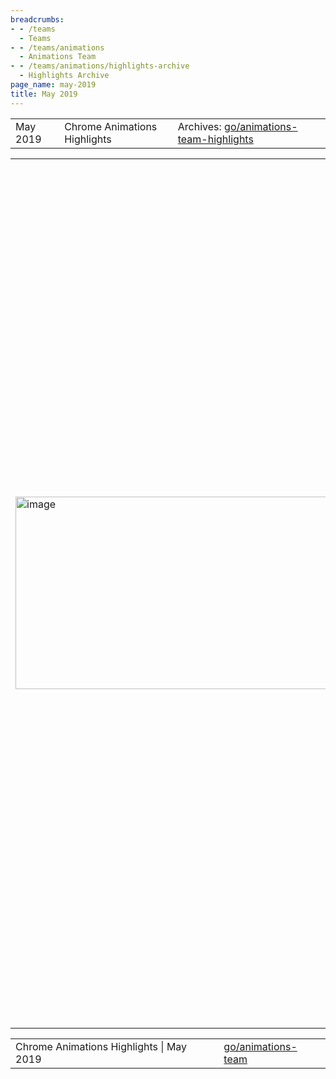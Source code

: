 ```yaml
---
breadcrumbs:
- - /teams
  - Teams
- - /teams/animations
  - Animations Team
- - /teams/animations/highlights-archive
  - Highlights Archive
page_name: may-2019
title: May 2019
---
```


<table>
<tr>

<td>May 2019</td>

<td>Chrome Animations Highlights</td>

<td>Archives: <a href="http://go/animations-team-highlights">go/animations-team-highlights</a></td>

</tr>
</table>

<table>
<tr>
<td><img alt="image" src="https://lh5.googleusercontent.com/y55oEKmeWfBAk_jdj6Q_izzXpBOZT6wuau4DNg6VPlbK-sThHRNyJx-OLWmLi11KVTyFORLWHzUEFaMdOEizHaMLLCyEd60zW6RyGpQP56AVWVuvWjkRQJk6_yvWAC_LMfmW84mr" height=308 width=532></td>

<td>The slight decrease in 'interface' from Chrome 75 to 76 is due to newly added tests</td>

<td>Web Animations, road to shipping</td>

<td>Our investment in interop work for Web Animations continues to produce good results, largely thanks to hard work by Kevin (kevers@). Over the last two Chrome versions our pass rate for the <a href="https://github.com/web-platform-tests/wpt/tree/master/web-animations">Web Platform Tests</a> has increased by 45% (absolute) for the timing-model tests and a massive 70% (absolute) for the interface tests! Improvements like these allow us to continue to ship more of Web Animations - recently we shipped <a href="https://groups.google.com/a/chromium.org/d/msg/blink-dev/lTYK1HT47Qk/hmwmGm1ZBAAJ">Animation.updatePlaybackRate</a> and <a href="https://groups.google.com/a/chromium.org/d/msg/blink-dev/Gstf0GA7cbg/711ymCKKAAAJ">Animation.pending</a>.</td>

<td><table></td>
<td><tr></td>

<td><td>Code Health</td></td>

<td><td>Rob (flackr@) has been focused on improving the composited animations code in the new <a href="http://crbug.com/836884">post-BGPT world</a>. This sprint he landed a series of patches (<a href="https://chromium-review.googlesource.com/c/chromium/src/+/1611762">1</a>, <a href="https://chromium-review.googlesource.com/c/chromium/src/+/1609672">2</a>, <a href="https://chromium-review.googlesource.com/c/chromium/src/+/1610304">3</a>, <a href="https://chromium-review.googlesource.com/c/chromium/src/+/1461341">4</a>) to eliminate animation specific ElementId tracking in LayerTree. This simplification makes the architecture easier to understand, improves CPU usage and reduces memory usage - a triple win!</td></td>

<td><td>Scroll Snap</td></td>

<td><td>Scroll Snap is continuing to gain traction, with AirBnB being the latest partner to <a href="http://crbug.com/920482#c9">start using the feature</a> and Firefox <a href="https://bugzilla.mozilla.org/show_bug.cgi?id=1312165#c6">continuing to implement</a> the new spec. On our side we have shifted into supporting the product: Majid (majidvp@) has been busy triaging bugs, addressing partner requests, and polishing the code.</td></td>

<td></tr></td>
<td><tr></td>

<td><td><a href="https://uma.googleplex.com/p/chrome/histograms?endDate=20190515&dayCount=7&histograms=Blink.Animation.CompositedAnimationFailureReason&fixupData=true&showMax=true&filters=isofficial%2CEQ%2CTrue&implicitFilters=isofficial"><img alt="image" src="https://lh6.googleusercontent.com/IUKoi9dwyyJhEUdaoyDeGdtFoKLI_WO1j-Bkzk1s7RxSaP9ZZYTk6ugL1KHylCTX2IE5K6Vc8zvKUpKocBFDwF48OQJatYnjlXsJSSukICRCRvLKb6q2vVaHw_SM40RBFyXQDBtm" height=113.00000000000003 width=283></a></td></td>

<td><td>Understanding performance better</td></td>

<td><td>Stephen (smcgruer@) landed a new <a href="https://uma.googleplex.com/p/chrome/histograms/?endDate=20190519&dayCount=7&histograms=Blink.Animation.CompositedAnimationFailureReason&fixupData=true&showMax=true&filters=isofficial%2CEQ%2CTrue&implicitFilters=isofficial">UMA metric</a> this sprint to track why animations fail to run on the fast path. This allows the team to better understand where effort is needed to speed up existing animations on the web - vital for smoother user experiences.</td></td>

<td><td><img alt="image" src="https://lh5.googleusercontent.com/z-ajU372TxKnGgMOwOSQa30PmFdlpv-ZAWn_gZBkcvv91oDDyy9-Bl3W3t3Wz76F7OXc-VG3wxCP9PjyxClhdVKJ_fju9h25ymlvF0X3iSQxTQNEvzGHRYOqClEi9F-tWHW2zBrp" height=237 width=203></td></td>

<td><td>Smoothly animating Paint Worklets</td></td>

<td><td>One of the key goals of the <a href="https://docs.google.com/document/d/1USTH2Vd4D2tALsvZvy4B2aWotKWjkCYP5m0g7b90RAU/edit?ts=5bb772e1#heading=h.2zu1g67jbavu">Off-Thread PaintWorklet</a> project is to enable smoothly animating Paint Worklets even when the main thread is busy. Xida (xidachen@) has been working on a <a href="https://chromium-review.googlesource.com/c/chromium/src/+/1601334">prototype</a> of the Animation integration and this sprint was able to show smoothly animating, raster inducing (!) Paint Worklets even as the main thread janked.</td></td>

<td></tr></td>
<td></table></td>

<td><img alt="image" src="https://lh6.googleusercontent.com/sRxCDjOAzL3r8SXmttXLNpN6Qv2eHz7ELPwsaSWGcNBfhPr-lYE0vfmMGuUSQh2O6l4vCBAPSKukS8vr5ErGy8AdZLMFNnBmBDhDUHyAXNQCa6ct9JHPukEztHaoy-SOjHR4uFRU" height=389 width=570></td>

<td>Animation Worklet - Pointer Events proof of concept</td>

<td>This sprint, Majid (majidvp@) created <a href="https://majido.github.io/houdini-samples/animation-worklet/touch-input/drag.html">a prototype demo</a> showing the power of off-thread input events combined with Animation Worklet. The ability to produce rich interactive effects which can be performance isolated from the main thread is very exciting, and we are continuing to invest in producing a spec for <a href="https://discourse.wicg.io/t/proposal-exposing-input-events-to-worker-threads">event delegation to workers/worklets</a>.</td>

<td>In other AnimationWorklet news, this sprint Jordan (jortaylo@microsoft.com) began <a href="https://chromium-review.googlesource.com/c/chromium/src/+/1568315">landing support</a> to expose the full <a href="https://drafts.csswg.org/web-animations-1/#the-animationeffect-interface">AnimationEffect</a> interface inside the worklet. This is exciting both in terms of giving developers more power as well as welcoming a new contributor to the team!</td>

</tr>
</table>

<table>
<tr>

<td>Chrome Animations Highlights | May 2019</td>

<td><a href="http://go/animations-team">go/animations-team</a></td>

</tr>
</table>
